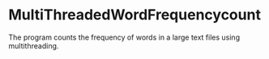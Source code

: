# MultiThreadedWordFrequencycount
The program counts the frequency of words in a large text files using multithreading.
